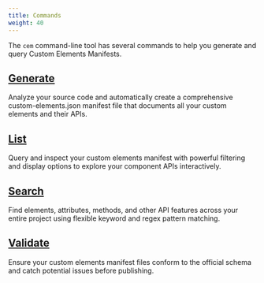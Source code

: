 ```yaml
---
title: Commands
weight: 40
---
```


The `cem` command-line tool has several commands to help you generate and query Custom Elements Manifests.

<div class="grid grid-2">

  <div>
    <h2>
      <a href="generate" class="text-blue-600 hover:text-blue-800 no-underline">Generate</a>
    </h2>
    <p>Analyze your source code and automatically create a comprehensive custom-elements.json manifest file that documents all your custom elements and their APIs.</p>
  </div>

  <div>
    <h2>
      <a href="list" class="text-blue-600 hover:text-blue-800 no-underline">List</a>
    </h2>
    <p>Query and inspect your custom elements manifest with powerful filtering and display options to explore your component APIs interactively.</p>
  </div>

  <div>
    <h2>
      <a href="search" class="text-blue-600 hover:text-blue-800 no-underline">Search</a>
    </h2>
    <p>Find elements, attributes, methods, and other API features across your entire project using flexible keyword and regex pattern matching.</p>
  </div>

  <div>
    <h2>
      <a href="validate" class="text-blue-600 hover:text-blue-800 no-underline">Validate</a>
    </h2>
    <p>Ensure your custom elements manifest files conform to the official schema and catch potential issues before publishing.</p>
  </div>

</div>

